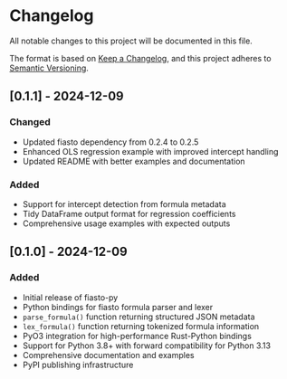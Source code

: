 # Changelog

All notable changes to this project will be documented in this file.

The format is based on [Keep a Changelog](https://keepachangelog.com/en/1.0.0/),
and this project adheres to [Semantic Versioning](https://semver.org/spec/v2.0.0.html).

## [0.1.1] - 2024-12-09

### Changed
- Updated fiasto dependency from 0.2.4 to 0.2.5
- Enhanced OLS regression example with improved intercept handling
- Updated README with better examples and documentation

### Added
- Support for intercept detection from formula metadata
- Tidy DataFrame output format for regression coefficients
- Comprehensive usage examples with expected outputs

## [0.1.0] - 2024-12-09

### Added
- Initial release of fiasto-py
- Python bindings for fiasto formula parser and lexer
- `parse_formula()` function returning structured JSON metadata
- `lex_formula()` function returning tokenized formula information
- PyO3 integration for high-performance Rust-Python bindings
- Support for Python 3.8+ with forward compatibility for Python 3.13
- Comprehensive documentation and examples
- PyPI publishing infrastructure
